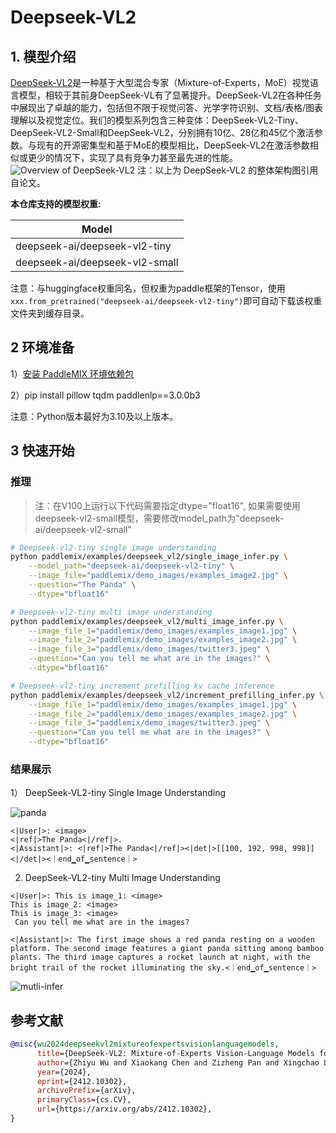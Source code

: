 # Deepseek-VL2

## 1. 模型介绍
[DeepSeek-VL2](https://github.com/deepseek-ai/DeepSeek-VL2)是一种基于大型混合专家（Mixture-of-Experts，MoE）视觉语言模型，相较于其前身DeepSeek-VL有了显著提升。DeepSeek-VL2在各种任务中展现出了卓越的能力，包括但不限于视觉问答、光学字符识别、文档/表格/图表理解以及视觉定位。我们的模型系列包含三种变体：DeepSeek-VL2-Tiny、DeepSeek-VL2-Small和DeepSeek-VL2，分别拥有10亿、28亿和45亿个激活参数。与现有的开源密集型和基于MoE的模型相比，DeepSeek-VL2在激活参数相似或更少的情况下，实现了具有竞争力甚至最先进的性能。
![Overview of DeepSeek-VL2](https://github.com/user-attachments/assets/926928a3-bad2-4c5b-8f45-d0c9a7661f34)
注：以上为 DeepSeek-VL2 的整体架构图引用自论文。

**本仓库支持的模型权重:**

| Model              |
|--------------------|
| deepseek-ai/deepseek-vl2-tiny  |
| deepseek-ai/deepseek-vl2-small  |

注意：与huggingface权重同名，但权重为paddle框架的Tensor，使用`xxx.from_pretrained("deepseek-ai/deepseek-vl2-tiny")`即可自动下载该权重文件夹到缓存目录。

## 2 环境准备

1）[安装 PaddleMIX 环境依赖包](https://github.com/PaddlePaddle/PaddleMIX/tree/develop?tab=readme-ov-file#%E5%AE%89%E8%A3%85)

2）pip install pillow tqdm paddlenlp==3.0.0b3

注意：Python版本最好为3.10及以上版本。

## 3 快速开始

### 推理
> 注：在V100上运行以下代码需要指定dtype="float16", 如果需要使用deepseek-vl2-small模型，需要修改model_path为"deepseek-ai/deepseek-vl2-small"

```bash
# Deepseek-vl2-tiny single image understanding
python paddlemix/examples/deepseek_vl2/single_image_infer.py \
    --model_path="deepseek-ai/deepseek-vl2-tiny" \
    --image_file="paddlemix/demo_images/examples_image2.jpg" \
    --question="The Panda" \
    --dtype="bfloat16"

# Deepseek-vl2-tiny multi image understanding
python paddlemix/examples/deepseek_vl2/multi_image_infer.py \
    --image_file_1="paddlemix/demo_images/examples_image1.jpg" \
    --image_file_2="paddlemix/demo_images/examples_image2.jpg" \
    --image_file_3="paddlemix/demo_images/twitter3.jpeg" \
    --question="Can you tell me what are in the images?" \
    --dtype="bfloat16"

# Deepseek-vl2-tiny increment prefilling kv cache inference
python paddlemix/examples/deepseek_vl2/increment_prefilling_infer.py \
    --image_file_1="paddlemix/demo_images/examples_image1.jpg" \
    --image_file_2="paddlemix/demo_images/examples_image2.jpg" \
    --image_file_3="paddlemix/demo_images/twitter3.jpeg" \
    --question="Can you tell me what are in the images?" \
    --dtype="bfloat16"
```

### 结果展示
1） DeepSeek-VL2-tiny Single Image Understanding

![panda](https://github.com/user-attachments/assets/6f66021c-c2fe-4231-a466-6b3747c26f7c)
```
<|User|>: <image>
<|ref|>The Panda<|/ref|>.
<|Assistant|>: <|ref|>The Panda<|/ref|><|det|>[[100, 192, 998, 998]]<|/det|><｜end▁of▁sentence｜>
```

2) DeepSeek-VL2-tiny Multi Image Understanding
```
<|User|>: This is image_1: <image>
This is image_2: <image>
This is image_3: <image>
 Can you tell me what are in the images?

<|Assistant|>: The first image shows a red panda resting on a wooden platform. The second image features a giant panda sitting among bamboo plants. The third image captures a rocket launch at night, with the bright trail of the rocket illuminating the sky.<｜end▁of▁sentence｜>
```
![mutli-infer](https://github.com/user-attachments/assets/4a1ade41-90ed-4d04-949a-90c3b54bdf78)
## 参考文献
```BibTeX
@misc{wu2024deepseekvl2mixtureofexpertsvisionlanguagemodels,
      title={DeepSeek-VL2: Mixture-of-Experts Vision-Language Models for Advanced Multimodal Understanding},
      author={Zhiyu Wu and Xiaokang Chen and Zizheng Pan and Xingchao Liu and Wen Liu and Damai Dai and Huazuo Gao and Yiyang Ma and Chengyue Wu and Bingxuan Wang and Zhenda Xie and Yu Wu and Kai Hu and Jiawei Wang and Yaofeng Sun and Yukun Li and Yishi Piao and Kang Guan and Aixin Liu and Xin Xie and Yuxiang You and Kai Dong and Xingkai Yu and Haowei Zhang and Liang Zhao and Yisong Wang and Chong Ruan},
      year={2024},
      eprint={2412.10302},
      archivePrefix={arXiv},
      primaryClass={cs.CV},
      url={https://arxiv.org/abs/2412.10302},
}
```
